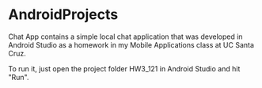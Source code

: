 # AndroidProjects
Chat App contains a simple local chat application that was developed in Android Studio as a homework in my Mobile Applications class at UC Santa Cruz.

To run it, just open the project folder HW3_121 in Android Studio and hit "Run".

